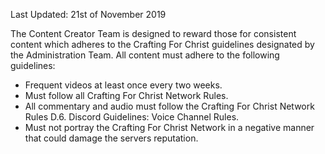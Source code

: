 Last Updated: 21st of November 2019

The Content Creator Team is designed to reward those for consistent content which adheres to the Crafting For Christ guidelines designated by the Administration Team. All content must adhere to the following guidelines:

- Frequent videos at least once every two weeks.
- Must follow all Crafting For Christ Network Rules.
- All commentary and audio must follow the Crafting For Christ Network Rules D.6. Discord Guidelines: Voice Channel Rules.
- Must not portray the Crafting For Christ Network in a negative manner that could damage the servers reputation.
